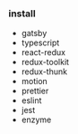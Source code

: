 ### install

- gatsby
- typescript
- react-redux
- redux-toolkit
- redux-thunk
- motion
- prettier
- eslint
- jest
- enzyme